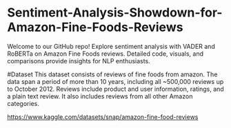 # Sentiment-Analysis-Showdown-for-Amazon-Fine-Foods-Reviews
Welcome to our GitHub repo! Explore sentiment analysis with VADER and RoBERTa on Amazon Fine Foods reviews. Detailed code, visuals, and comparisons provide insights for NLP enthusiasts.

#Dataset
This dataset consists of reviews of fine foods from amazon. The data span a period of more than 10 years, including all ~500,000 reviews up to October 2012. Reviews include product and user information, ratings, and a plain text review. It also includes reviews from all other Amazon categories.

https://www.kaggle.com/datasets/snap/amazon-fine-food-reviews

